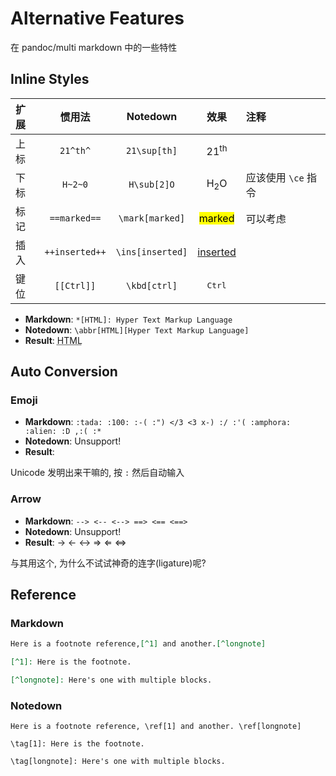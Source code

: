 # Alternative Features

在 pandoc/multi markdown 中的一些特性

## Inline Styles

| 扩展 |     惯用法     |     Notedown     |        效果         | 注释                |
| :--- | :------------: | :--------------: | :-----------------: | :------------------ |
| 上标 |    `21^th^`    |   `21\sup[th]`   |   21<sup>th</sup>   |
| 下标 |    `H~2~0`     |   `H\sub[2]O`    |   H<sub>2</sub>O    | 应该使用 `\ce` 指令 |
| 标记 |  `==marked==`  | `\mark[marked]`  | <mark>marked</mark> | 可以考虑            |
| 插入 | `++inserted++` | `\ins[inserted]` | <ins>inserted</ins> |
| 键位 |   `[[Ctrl]]`   |   `\kbd[ctrl]`   |   <kbd>Ctrl</kbd>   |



- **Markdown**: `*[HTML]: Hyper Text Markup Language`
- **Notedown**: `\abbr[HTML][Hyper Text Markup Language]`
- **Result**: <abbr title="Hyper Text Markup Language">HTML</abbr>


## Auto Conversion

### Emoji

- **Markdown**: `:tada: :100: :-( :") </3 <3 x-) :/ :'( :amphora: :alien: :D ,:( :*`
- **Notedown**: Unsupport!
- **Result**:

Unicode 发明出来干嘛的, 按 `:` 然后自动输入

### Arrow

- **Markdown**: `--> <-- <--> ==> <== <==>`
- **Notedown**: Unsupport!
- **Result**: → ← ↔ ⇒ ⇐ ⇔

与其用这个, 为什么不试试神奇的连字(ligature)呢?

## Reference

### Markdown

```markdown
Here is a footnote reference,[^1] and another.[^longnote]

[^1]: Here is the footnote.

[^longnote]: Here's one with multiple blocks.
```

### Notedown

```notedown
Here is a footnote reference, \ref[1] and another. \ref[longnote]

\tag[1]: Here is the footnote.

\tag[longnote]: Here's one with multiple blocks.
```
